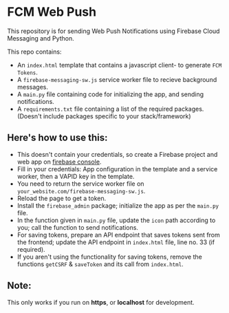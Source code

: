 # FCM Web Push # 

This repository is for sending Web Push Notifications using Firebase Cloud Messaging and Python.

This repo contains:
- An `index.html` template that contains a javascript client- to generate `FCM Tokens`.
- A `firebase-messaging-sw.js` service worker file to recieve background messages. 
- A `main.py` file containing code for initializing the app, and sending notifications.
- A `requirements.txt` file containing a list of the required packages. (Doesn't include packages specific to your stack/framework) 
## Here's how to use this: ##
- This doesn't contain your credentials, so create a Firebase project and web app on [firebase console](https://console.firebase.google.com).
- Fill in your credentials: App configuration in the template and a service worker, then a VAPID key in the template.
- You need to return the service worker file on `your_website.com/firebase-messaging-sw.js`.
- Reload the page to get a token.
- Install the `firebase_admin` package; initialize the app as per the `main.py` file.
- In the function given in `main.py` file, update the `icon` path according to you; call the function to send notifications.
- For saving tokens, prepare an API endpoint that saves tokens sent from the frontend; update the API endpoint in `index.html` file, line no. 33 (if required).
- If you aren't using the functionality for saving tokens, remove the functions `getCSRF` & `saveToken` and its call from `index.html`. 

## Note: ### 
This only works if you run on **https**, or **localhost** for development.
